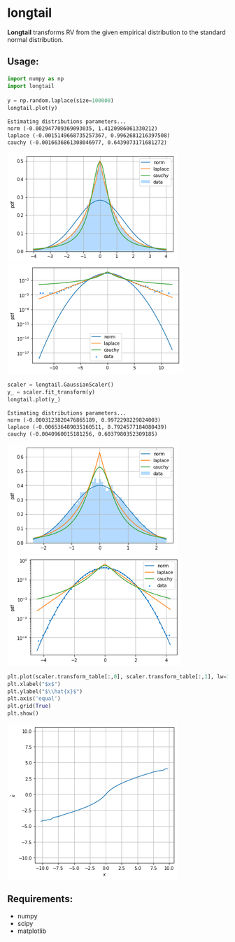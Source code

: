 # longtail
**Longtail** transforms RV from the given empirical distribution to the standard normal distribution.

## Usage:
```python
import numpy as np
import longtail

y = np.random.laplace(size=100000)
longtail.plot(y)
```
```
Estimating distributions parameters...
norm (-0.002947709369093035, 1.4120986061330212)
laplace (-0.0015149668735257367, 0.9962681216397508)
cauchy (-0.0016636861308046977, 0.6439073171681272)
```

![](examples/hist_laplace.png?raw=true)  
![](examples/pdf_laplace.png?raw=true)  

```python
scaler = longtail.GaussianScaler()
y_ = scaler.fit_transform(y)
longtail.plot(y_)
```
```
Estimating distributions parameters...
norm (-0.0003123820476865189, 0.9972298229824003)
laplace (-0.006536489035160511, 0.7924577184080439)
cauchy (-0.0040960015181256, 0.6037980352309185)
```

![](examples/hist_normal.png?raw=true)  
![](examples/pdf_normal.png?raw=true)  

```python
plt.plot(scaler.transform_table[:,0], scaler.transform_table[:,1], lw=1.5)
plt.xlabel("$x$")
plt.ylabel("$\\hat{x}$")
plt.axis('equal')
plt.grid(True)
plt.show()
```

![](examples/transform_function.png?raw=true)  

## Requirements:
- numpy
- scipy
- matplotlib
